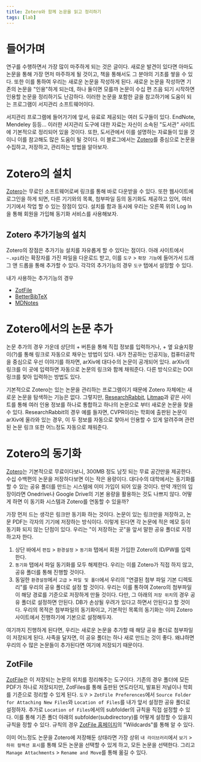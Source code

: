 ```yaml
---
title: Zotero와 함께 논문을 읽고 정리하기 
tags: [lab]
---
```


# 들어가며

연구를 수행하면서 가장 많이 마주하게 되는 것은 글이다. 새로운 발견이 있다면 아마도 논문을 통해 가장 먼저 마주하게 될 것이고, 책을 통해서도 그 분야의 기초를 쌓을 수 있다. 또한 이를 통하여 우리는 새로운 논문을 작성하게 된다. 새로운 논문을 작성하면 기존의 논문을 "인용"하게 되는데, 하나 둘이면 모를까 논문이 수십 편 즈음 되기 시작하면 인용할 논문을 정리하기도 난감하다. 이러한 논문을 포함한 글을 참고하기에 도움이 되는 프로그램이 서지관리 소프트웨어이다.

서지관리 프로그램에 들어가기에 앞서, 유료로 제공되는 여러 도구들이 있다. EndNote, Mendeley 등등... 이러한 서지관리 도구에 대한 자료는 자신이 소속된 "도서관" 사이트에 기본적으로 정리되어 있을 것이다. 또한, 도서관에서 이를 설명하는 자료들이 있을 것이니 이를 참고해도 많은 도움이 될 것이다. 이 블로그에서는 [Zotero](https://www.zotero.org/)를 중심으로 논문을 수집하고, 저장하고, 관리하는 방법을 알아보자.

# Zotero의 설치

[Zotero](https://www.zotero.org/)는 무료인 소프트웨어로써 링크를 통해 바로 다운받을 수 있다. 또한 웹사이트에 로그인을 하게 되면, 다른 기기와의 목록, 첨부파일 등의 동기화도 제공하고 있어, 여러 기기에서 작업 할 수 있는 장점이 있다. 설치를 함과 동시에 우리는 오른쪽 위의 Log In을 통해 회원을 가입해 동기화 서비스를 사용해보자.

## Zotero 추가기능의 설치

Zotero의 장점은 추가기능 설치를 자유롭게 할 수 있다는 점이다. 아래 사이트에서 `~.xpi`라는 확장자를 가진 파일을 다운로드 받고, 이를 `도구` > `확장 기능`에 들어가서 드래그 앤 드롭을 통해 추가할 수 있다. 각각의 추가기능의 경우 `도구` 탭에서 설정할 수 있다.

내가 사용하는 추가기능의 경우 
- [ZotFile](http://zotfile.com/)
- [BetterBibTeX](https://retorque.re/zotero-better-bibtex/)
- [MDNotes](https://argentinaos.com/zotero-mdnotes/)

# Zotero에서의 논문 추가

논문 추가의 경우 가운데 상단의 + 버튼을 통해 직접 정보를 입력하거나, + 옆 요술지팡이(?)를 통해 링크로 자동으로 채우는 방법이 있다. 내가 전공하는 인공지능, 컴퓨터공학을 중심으로 우선 이야기를 하자면, arXiv에 대다수의 논문이 공개되어 있다. arXiv의 링크를 이 곳에 입력하면 자동으로 논문의 링크와 함께 채워준다. 다른 방식으로는 DOI 링크를 찾아 입력하는 방법도 있다. 

기본적으로 Zotero는 있는 논문을 관리하는 프로그램이기 때문에 Zotero 자체에는 새로운 논문을 탐색하는 기능은 없다. 그렇지만, [ResearchRabbit](https://www.researchrabbit.ai/), [Litmap](https://www.litmaps.com/)과 같은 사이트를 통해 여러 인용 정보를 하나로 통합하고 하나의 논문으로 부터 새로운 논문을 찾을 수 있다. ResearchRabbit의 경우 예를 들자면, CVPR이라는 학회에 출판된 논문이 arXiv에 올라와 있는 경우, 이 두 정보를 자동으로 찾아서 인용할 수 있게 알려주며 관련된 논문 링크 또한 어느정도 자동으로 채워준다.

# Zotero의 동기화

[Zotero](https://www.zotero.org/)는 기본적으로 무료이다보니, 300MB 정도 남짓 되는 무료 공간만을 제공한다. 수십 수백편의 논문을 저장하다보면 이는 작은 용량이다. 대다수의 대학에서는 동기화를 할 수 있는 공유 폴더를 만드는 시스템에 이미 가입이 되어 있을 것이다. 만약 개인의 입장이라면 Onedrive나 Google Drive의 기본 용량을 활용하는 것도 나쁘지 않다. 어떻게 하면 이 동기화 시스템과 Zotero를 연동할 수 있을까?

가장 먼저 드는 생각은 링크만 동기화 하는 것이다. 논문이 있는 링크만을 저장하고, 논문 PDF는 각자의 기기에 저장하는 방식이다. 이렇게 된다면 각 논문에 적은 메모 등이 동기화 되지 않는 단점이 있다. 우리는 "이 저장하는 곳"을 앞서 말한 공유 폴더로 지정하고자 한다.

1. 상단 바에서 `편집` > `환경설정` > `동기화` 탭에서 회원 가입한 Zotero의 ID/PW를 입력한다.
2. `동기화` 탭에서 파일 동기화를 모두 해제한다. 우리는 이를 Zotero가 직접 하지 않고, 공유 폴더를 통해 진행할 것이다.
3. 동일한 `환경설정`에서 `고급` > `파일 및 폴더`에서 우리의 "연결된 첨부 파일 기본 디렉토리"를 우리의 공유 폴더로 설정 할 것이다. 우리는 이를 통하여 Zotero의 첨부파일이 해당 경로를 기준으로 저장하게 만들 것이다. 다만, 그 아래의 `저장 위치`의 경우 공유 폴더로 설정하면 안된다. DB가 손상될 우려가 있다고 하면서 안된다고 할 것이다. 우리의 목적은 첨부파일의 동기화이고, 기본적인 목록의 동기화는 이미 Zotero 사이트에서 진행하기에 기본으로 설정해두자.

여기까지 진행하게 된다면, 우리는 새로운 논문을 추가할 때 해당 공유 폴더로 첨부파일이 저장되게 된다. 사족을 달자면, 이 공유 폴더는 하나 새로 만드는 것이 좋다. 왜냐하면 우리의 수 많은 논문들이 추가된다면 여기에 저장되기 때문이다.

## ZotFile

[ZotFile](http://zotfile.com/)은 이 저장되는 논문의 위치를 정리해주는 도구이다. 기존의 경우 폴더에 모든 PDF가 하나로 저장되지만, ZotFiles를 통해 출판된 연도라던지, 발표된 저널이나 학회를 기준으로 정리할 수 있게 된다. `도구` > `ZotFile Preferences`에서 `Source Folder for Attaching New Files`와 `Location of Files`를 내가 앞서 설정한 공유 폴더로 설정하자. 추가로 `Location of Files`에서의 subfolder의 규칙을 직접 설정할 수 있다. 이를 통해 기존 폴더 아래의 subfolder(subdirectory)를 어떻게 설정할 수 있을지 규칙을 정할 수 있다. 규칙의 경우 [ZotFile 홈페이지](http://zotfile.com/)의 "Wildcards"를 통해 알 수 있다. 

이미 어느정도 논문을 Zotero에 저장해둔 상태라면 가장 상위 `내 라이브러리`에서 `보기` > `하위 컬렉션 표시`를 통해 모든 논문을 선택할 수 있게 하고, 모든 논문을 선택한다. 그리고 `Manage Attachments` > `Rename and Move`를 통해 옮길 수 있다.